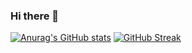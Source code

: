 ### Hi there 👋

[![Anurag's GitHub stats](https://github-readme-stats.vercel.app/api?username=right7ctrl&theme=onedark)](https://github.com/anuraghazra/github-readme-stats)
[![GitHub Streak](https://github-readme-streak-stats.herokuapp.com?user=right7ctrl&theme=dark&hide_border=true&date_format=M%20j%5B%2C%20Y%5D)](https://git.io/streak-stats)

